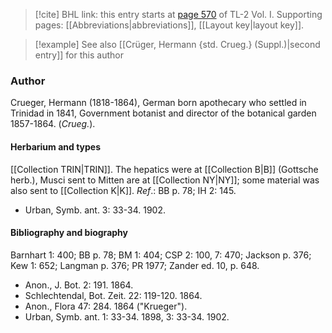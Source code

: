> [!cite] BHL link: this entry starts at [page 570](https://www.biodiversitylibrary.org/item/103414#page/618/mode/1up) of TL-2 Vol. I.
> Supporting pages: [[Abbreviations|abbreviations]], [[Layout key|layout key]].

> [!example] See also [[Crüger, Hermann {std. Crueg.} (Suppl.)|second entry]] for this author

### Author

Crueger, Hermann (1818-1864), German born apothecary who settled in Trinidad in 1841, Government botanist and director of the botanical garden 1857-1864. (*Crueg.*).

#### Herbarium and types

[[Collection TRIN|TRIN]]. The hepatics were at [[Collection B|B]] (Gottsche herb.), Musci sent to Mitten are at [[Collection NY|NY]]; some material was also sent to [[Collection K|K]].
*Ref*.: BB p. 78; IH 2: 145.
- Urban, Symb. ant. 3: 33-34. 1902.

#### Bibliography and biography

Barnhart 1: 400; BB p. 78; BM 1: 404; CSP 2: 100, 7: 470; Jackson p. 376; Kew 1: 652; Langman p. 376; PR 1977; Zander ed. 10, p. 648.
- Anon., J. Bot. 2: 191. 1864.
- Schlechtendal, Bot. Zeit. 22: 119-120. 1864.
- Anon., Flora 47: 284. 1864 ("Krueger").
- Urban, Symb. ant. 1: 33-34. 1898, 3: 33-34. 1902.

